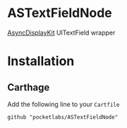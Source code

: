 # ASTextFieldNode
[AsyncDisplayKit](http://asyncdisplaykit.org/) UITextField wrapper

# Installation
## Carthage
Add the following line to your `Cartfile`

`github "pocketlabs/ASTextFieldNode"`
